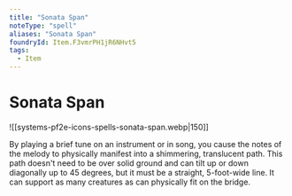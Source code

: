 ```yaml
---
title: "Sonata Span"
noteType: "spell"
aliases: "Sonata Span"
foundryId: Item.F3vmrPH1jR6NHvt5
tags:
  - Item
---
```


# Sonata Span
![[systems-pf2e-icons-spells-sonata-span.webp|150]]

By playing a brief tune on an instrument or in song, you cause the notes of the melody to physically manifest into a shimmering, translucent path. This path doesn't need to be over solid ground and can tilt up or down diagonally up to 45 degrees, but it must be a straight, 5-foot-wide line. It can support as many creatures as can physically fit on the bridge.
